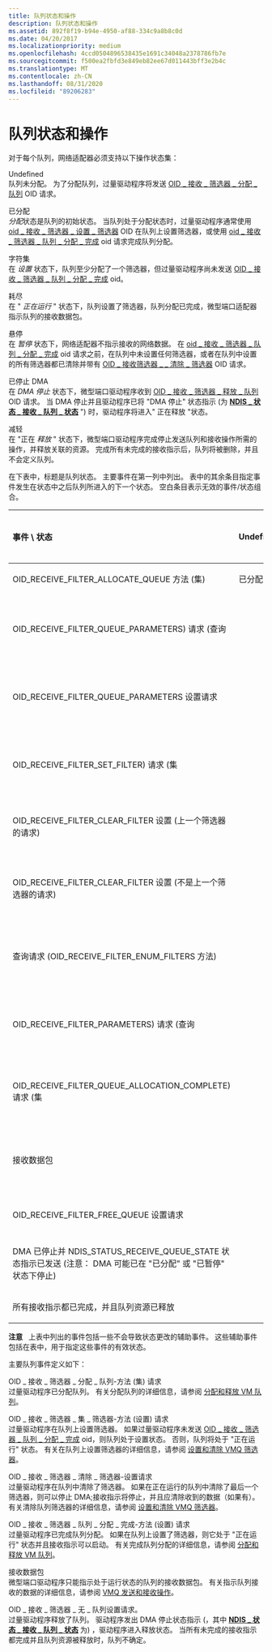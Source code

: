 ```yaml
---
title: 队列状态和操作
description: 队列状态和操作
ms.assetid: 892f8f19-b94e-4950-af88-334c9a8b8c0d
ms.date: 04/20/2017
ms.localizationpriority: medium
ms.openlocfilehash: 4ccd0504896538435e1691c34048a2378786fb7e
ms.sourcegitcommit: f500ea2fbfd3e849eb82ee67d011443bff3e2b4c
ms.translationtype: MT
ms.contentlocale: zh-CN
ms.lasthandoff: 08/31/2020
ms.locfileid: "89206283"
---
```

# <a name="queue-states-and-operations"></a>队列状态和操作





对于每个队列，网络适配器必须支持以下操作状态集：

<a href="" id="undefined"></a>Undefined  
队列未分配。 为了分配队列，过量驱动程序将发送 [OID \_ 接收 \_ 筛选器 \_ 分配 \_ 队列](./oid-receive-filter-allocate-queue.md) OID 请求。

<a href="" id="allocated"></a>已分配  
*分配*状态是队列的初始状态。 当队列处于分配状态时，过量驱动程序通常使用 [oid \_ 接收 \_ 筛选器 \_ 设置 \_ 筛选器](./oid-receive-filter-set-filter.md) OID 在队列上设置筛选器，或使用 [oid \_ 接收 \_ 筛选器 \_ 队列 \_ 分配 \_ 完成](./oid-receive-filter-queue-allocation-complete.md) oid 请求完成队列分配。

<a href="" id="set"></a>字符集  
在 *设置* 状态下，队列至少分配了一个筛选器，但过量驱动程序尚未发送 [OID \_ 接收 \_ 筛选器 \_ 队列 \_ 分配 \_ 完成](./oid-receive-filter-queue-allocation-complete.md) oid。

<a href="" id="running"></a>耗尽  
在 " *正在运行* " 状态下，队列设置了筛选器，队列分配已完成，微型端口适配器指示队列的接收数据包。

<a href="" id="paused"></a>悬停  
在 *暂停* 状态下，网络适配器不指示接收的网络数据。 在 [oid \_ 接收 \_ 筛选器 \_ 队列 \_ 分配 \_ 完成](./oid-receive-filter-queue-allocation-complete.md) oid 请求之前，在队列中未设置任何筛选器，或者在队列中设置的所有筛选器都已清除并带有 [OID \_ 接收筛选器 \_ \_ 清除 \_ 筛选器](./oid-receive-filter-clear-filter.md) OID 请求。

<a href="" id="dma-stopped"></a>已停止 DMA  
在 *DMA 停止* 状态下，微型端口驱动程序收到 [OID \_ 接收 \_ 筛选器 \_ 释放 \_ 队列](./oid-receive-filter-free-queue.md) OID 请求。 当 DMA 停止并且驱动程序已将 "DMA 停止" 状态指示 (为 [**NDIS \_ 状态 \_ 接收 \_ 队列 \_ 状态**](./ndis-status-receive-queue-state.md) ") 时，驱动程序将进入" 正在释放 "状态。

<a href="" id="freeing"></a>减轻  
在 "正在 *释放* " 状态下，微型端口驱动程序完成停止发送队列和接收操作所需的操作，并释放关联的资源。 完成所有未完成的接收指示后，队列将被删除，并且不会定义队列。

在下表中，标题是队列状态。 主要事件在第一列中列出。 表中的其余条目指定事件发生在状态中之后队列所进入的下一个状态。 空白条目表示无效的事件/状态组合。

<table>
<colgroup>
<col width="12%" />
<col width="12%" />
<col width="12%" />
<col width="12%" />
<col width="12%" />
<col width="12%" />
<col width="12%" />
<col width="12%" />
</colgroup>
<thead>
<tr class="header">
<th align="left">事件 \ 状态</th>
<th align="left">Undefined</th>
<th align="left">已分配</th>
<th align="left">设置</th>
<th align="left">正在运行</th>
<th align="left">已暂停</th>
<th align="left">停止 DMA</th>
<th align="left">减轻</th>
</tr>
</thead>
<tbody>
<tr class="odd">
<td align="left"><p>OID_RECEIVE_FILTER_ALLOCATE_QUEUE 方法 (集) </p></td>
<td align="left"><p>已分配</p></td>
<td align="left"></td>
<td align="left"></td>
<td align="left"></td>
<td align="left"></td>
<td align="left"></td>
<td align="left"></td>
</tr>
<tr class="even">
<td align="left"><p>OID_RECEIVE_FILTER_QUEUE_PARAMETERS) 请求 (查询</p></td>
<td align="left"></td>
<td align="left"><p>已分配</p></td>
<td align="left"><p>设置</p></td>
<td align="left"><p>正在运行</p></td>
<td align="left"><p>已暂停</p></td>
<td align="left"></td>
<td align="left"></td>
</tr>
<tr class="odd">
<td align="left"><p>OID_RECEIVE_FILTER_QUEUE_PARAMETERS 设置请求</p></td>
<td align="left"></td>
<td align="left"><p>已分配</p></td>
<td align="left"><p>设置</p></td>
<td align="left"><p>正在运行</p></td>
<td align="left"><p>已暂停</p></td>
<td align="left"></td>
<td align="left"></td>
</tr>
<tr class="even">
<td align="left"><p>OID_RECEIVE_FILTER_SET_FILTER) 请求 (集</p></td>
<td align="left"></td>
<td align="left"><p>设置</p></td>
<td align="left"><p>设置</p></td>
<td align="left"><p>正在运行</p></td>
<td align="left"><p>正在运行</p></td>
<td align="left"></td>
<td align="left"></td>
</tr>
<tr class="odd">
<td align="left"><p>OID_RECEIVE_FILTER_CLEAR_FILTER 设置 (上一个筛选器的请求) </p></td>
<td align="left"></td>
<td align="left"></td>
<td align="left"><p>已分配</p></td>
<td align="left"><p>已暂停</p></td>
<td align="left"></td>
<td align="left"></td>
<td align="left"></td>
</tr>
<tr class="even">
<td align="left"><p>OID_RECEIVE_FILTER_CLEAR_FILTER 设置 (不是上一个筛选器的请求) </p></td>
<td align="left"></td>
<td align="left"></td>
<td align="left"><p>设置</p></td>
<td align="left"><p>正在运行</p></td>
<td align="left"></td>
<td align="left"></td>
<td align="left"></td>
</tr>
<tr class="odd">
<td align="left"><p>查询请求 (OID_RECEIVE_FILTER_ENUM_FILTERS 方法) </p></td>
<td align="left"></td>
<td align="left"><p>已分配</p></td>
<td align="left"><p>设置</p></td>
<td align="left"><p>正在运行</p></td>
<td align="left"><p>已暂停</p></td>
<td align="left"></td>
<td align="left"></td>
</tr>
<tr class="even">
<td align="left"><p>OID_RECEIVE_FILTER_PARAMETERS) 请求 (查询</p></td>
<td align="left"></td>
<td align="left"></td>
<td align="left"><p>设置</p></td>
<td align="left"><p>正在运行</p></td>
<td align="left"></td>
<td align="left"></td>
<td align="left"></td>
</tr>
<tr class="odd">
<td align="left"><p>OID_RECEIVE_FILTER_QUEUE_ALLOCATION_COMPLETE) 请求 (集</p></td>
<td align="left"></td>
<td align="left"><p>已暂停</p></td>
<td align="left"><p>正在运行</p></td>
<td align="left"></td>
<td align="left"></td>
<td align="left"></td>
<td align="left"></td>
</tr>
<tr class="even">
<td align="left"><p>接收数据包</p></td>
<td align="left"></td>
<td align="left"></td>
<td align="left"></td>
<td align="left"><p>正在运行</p></td>
<td align="left"></td>
<td align="left"></td>
<td align="left"></td>
</tr>
<tr class="odd">
<td align="left"><p>OID_RECEIVE_FILTER_FREE_QUEUE 设置请求</p></td>
<td align="left"></td>
<td align="left"><p>停止 DMA</p></td>
<td align="left"></td>
<td align="left"></td>
<td align="left"><p>停止 DMA</p></td>
<td align="left"></td>
<td align="left"></td>
</tr>
<tr class="even">
<td align="left"><p>DMA 已停止并 NDIS_STATUS_RECEIVE_QUEUE_STATE 状态指示已发送 (注意： DMA 可能已在 "已分配" 或 "已暂停" 状态下停止) </p></td>
<td align="left"></td>
<td align="left"></td>
<td align="left"></td>
<td align="left"></td>
<td align="left"></td>
<td align="left"><p>减轻</p></td>
<td align="left"></td>
</tr>
<tr class="odd">
<td align="left"><p>所有接收指示都已完成，并且队列资源已释放</p></td>
<td align="left"></td>
<td align="left"></td>
<td align="left"></td>
<td align="left"></td>
<td align="left"></td>
<td align="left"></td>
<td align="left"><p>Undefined</p></td>
</tr>
</tbody>
</table>

 

**注意**   上表中列出的事件包括一些不会导致状态更改的辅助事件。 这些辅助事件包括在表中，用于指定这些事件的有效状态。

 

主要队列事件定义如下：

<a href="" id="oid-receive-filter-allocate-queue---method--set--request"></a>OID \_ 接收 \_ 筛选器 \_ 分配 \_ 队列-方法 (集) 请求  
过量驱动程序已分配队列。 有关分配队列的详细信息，请参阅 [分配和释放 VM 队列](allocating-and-freeing-vm-queues.md)。

<a href="" id="oid-receive-filter-set-filter---method--set--request"></a>OID \_ 接收 \_ 筛选器 \_ 集 \_ 筛选器-方法 (设置) 请求  
过量驱动程序在队列上设置筛选器。 如果过量驱动程序未发送 [OID \_ 接收 \_ 筛选器 \_ 队列 \_ 分配 \_ 完成](./oid-receive-filter-queue-allocation-complete.md) oid，则队列处于设置状态。 否则，队列将处于 "正在运行" 状态。 有关在队列上设置筛选器的详细信息，请参阅 [设置和清除 VMQ 筛选器](setting-and-clearing-vmq-filters.md)。

<a href="" id="oid-receive-filter-clear-filter---set-request"></a>OID \_ 接收 \_ 筛选器 \_ 清除 \_ 筛选器-设置请求  
过量驱动程序在队列中清除了筛选器。 如果在正在运行的队列中清除了最后一个筛选器，则可以停止 DMA;接收指示将停止，并且应清除收到的数据（如果有）。 有关清除队列筛选器的详细信息，请参阅 [设置和清除 VMQ 筛选器](setting-and-clearing-vmq-filters.md)。

<a href="" id="oid-receive-filter-queue-allocation-complete---method--set--request"></a>OID \_ 接收 \_ 筛选器 \_ 队列 \_ 分配 \_ 完成-方法 (设置) 请求  
过量驱动程序已完成队列分配。 如果在队列上设置了筛选器，则它处于 "正在运行" 状态并且接收指示可以启动。 有关完成队列分配的详细信息，请参阅 [分配和释放 VM 队列](allocating-and-freeing-vm-queues.md)。

<a href="" id="receive-packet"></a>接收数据包  
微型端口驱动程序只能指示处于运行状态的队列的接收数据包。 有关指示队列接收的数据的详细信息，请参阅 [VMQ 发送和接收操作](vmq-send-and-receive-operations.md)。

<a href="" id="oid-receive-filter-free-queue-set-request-"></a>OID \_ 接收 \_ 筛选器 \_ 无 \_ 队列设置请求。  
过量驱动程序释放了队列。 驱动程序发出 DMA 停止状态指示 (，其中 [**NDIS \_ 状态 \_ 接收 \_ 队列 \_ 状态**](./ndis-status-receive-queue-state.md) 为) ，驱动程序进入释放状态。 当所有未完成的接收指示都完成并且队列资源被释放时，队列不确定。

 

